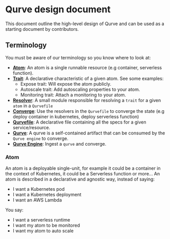 # Qurve design document

This document outline the high-level design of Qurve and can be used as a starting document by contributors.

## Terminology

You must be aware of our terminology so you know where to look at:

- [**Atom**](#atom): An atom is a single runnable resource (e.g container, serverless function).
- [**Trait**](#traits): A declarative characteristic of a given atom. See some examples:
  - Expose trait: Will expose the atom publicly.
  - Autoscale trait: Add autoscaling properties to your atom.
  - Monitoring trait: Attach a monitoring to your atom.
- [**Resolver**](#resolver): A small module responsible for resolving a `trait` for a given `atom` in a `Qurvefile`
- [**Converge**](#converge): Use the resolvers in the `Qurvefile` to converge the state (e.g deploy container in kubernetes, deploy serverless function)
- [**Qurvefile**](#qurvefile): A declarative file containing all the specs for a given service/resource.
- [**Qurve**](#qurve): A qurve is a self-contained artifact that can be consumed by the `Qurve engine` to converge.
- [**Qurve Engine**](#engine): Ingest a `qurve` and converge.

### Atom

An atom is a deployable single-unit, for example it could be a container in the context of Kubernetes, it could be
a Serverless function or more...
An atom is described in a declarative and agnostic way, instead of saying:

- I want a Kubernetes pod
- I want a Kubernetes deployment
- I want an AWS Lambda

You say:

- I want a serverless runtime
- I want my atom to be monitored
- I want my atom to auto scale